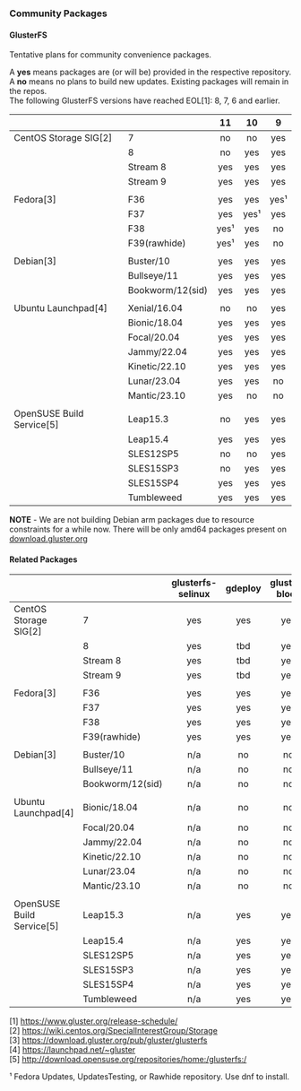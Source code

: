 ### Community Packages

#### GlusterFS

Tentative plans for community convenience packages.

A **yes** means packages are (or will be) provided in the respective repository.  
A **no** means no plans to build new updates. Existing packages will remain in the repos.  
The following GlusterFS versions have reached EOL[1]: 8, 7, 6 and earlier.

|                           |                  |  11  |  10  |  9   |
| ------------------------- | ---------------- | :--: | :--: | :--: |
| CentOS Storage SIG[2]     | 7                |  no  |  no  | yes  |
|                           | 8                |  no  | yes  | yes  |
|                           | Stream 8         | yes  | yes  | yes  |
|                           | Stream 9         | yes  | yes  | yes  |
|                           |                  |      |      |      |
| Fedora[3]                 | F36              | yes  | yes  | yes¹ |
|                           | F37              | yes  | yes¹ | yes  |
|                           | F38              | yes¹ | yes  |  no  |
|                           | F39(rawhide)     | yes¹ | yes  |  no  |
|                           |                  |      |      |      |
| Debian[3]                 | Buster/10        | yes  | yes  | yes  |
|                           | Bullseye/11      | yes  | yes  | yes  |
|                           | Bookworm/12(sid) | yes  | yes  | yes  |
|                           |                  |      |      |
| Ubuntu Launchpad[4]       | Xenial/16.04     |  no  |  no  | yes  |
|                           | Bionic/18.04     | yes  | yes  | yes  |
|                           | Focal/20.04      | yes  | yes  | yes  |
|                           | Jammy/22.04      | yes  | yes  | yes  |
|                           | Kinetic/22.10    | yes  | yes  | yes  |
|                           | Lunar/23.04      | yes  | yes  | no   |
|                           | Mantic/23.10     | yes  | no   | no   |
|                           |                  |      |      |      |
| OpenSUSE Build Service[5] | Leap15.3         |  no  | yes  | yes  |
|                           | Leap15.4         | yes  | yes  | yes  |
|                           | SLES12SP5        |  no  | no  | yes  |
|                           | SLES15SP3        |  no  | yes  | yes  |
|                           | SLES15SP4        | yes  | yes  | yes  |
|                           | Tumbleweed       | yes  | yes  | yes  |

**NOTE** - We are not building Debian arm packages due to resource constraints for a while now. There will be only amd64 packages present on [download.gluster.org](https://download.gluster.org/pub/gluster/glusterfs/LATEST/)

#### Related Packages

|                           |                  | glusterfs-selinux | gdeploy | gluster-block | glusterfs-coreutils | nfs-ganesha | Samba |
| ------------------------- | ---------------- | :---------------: | :-----: | :-----------: | :-----------------: | :---------: | :---: |
| CentOS Storage SIG[2]     | 7                |        yes        |   yes   |      yes      |         yes         |     yes     |  yes  |
|                           | 8                |        yes        |   tbd   |      yes      |         yes         |     yes     |  yes  |
|                           | Stream 8         |        yes        |   tbd   |      yes      |         yes         |     yes     |  yes  |
|                           | Stream 9         |        yes        |   tbd   |      yes      |         yes         |     yes     |  yes  |
|                           |                  |                   |         |               |                     |             |       |
| Fedora[3]                 | F36              |        yes        |   yes   |      yes      |         yes         |     yes     |   ?   |
|                           | F37              |        yes        |   yes   |      yes      |         yes         |     yes     |   ?   |
|                           | F38              |        yes        |   yes   |      yes      |         yes         |     yes     |   ?   |
|                           | F39(rawhide)     |        yes        |   yes   |      yes      |         yes         |     yes     |   ?   |
|                           |                  |                   |         |               |                     |             |       |
| Debian[3]                 | Buster/10        |        n/a        |   no    |      no       |         yes         |     yes     |   ?   |
|                           | Bullseye/11      |        n/a        |   no    |      no       |         yes         |     yes     |   ?   |
|                           | Bookworm/12(sid) |        n/a        |   no    |      no       |         yes         |     yes     |   ?   |
|                           |                  |                   |         |               |                     |             |       |
| Ubuntu Launchpad[4]       | Bionic/18.04     |        n/a        |   no    |      no       |         yes         |     yes     |   ?   |
|                           | Focal/20.04      |        n/a        |   no    |      no       |         yes         |     yes     |   ?   |
|                           | Jammy/22.04      |        n/a        |   no    |      no       |         yes         |     yes     |   ?   |
|                           | Kinetic/22.10    |        n/a        |   no    |      no       |         yes         |     yes     |   ?   |
|                           | Lunar/23.04      |        n/a        |   no    |      no       |         yes         |     yes     |   ?   |
|                           | Mantic/23.10     |        n/a        |   no    |      no       |         yes         |     yes     |   ?   |
|                           |                  |                   |         |               |                     |             |       |
| OpenSUSE Build Service[5] | Leap15.3         |        n/a        |   yes   |      yes      |         yes         |     yes     |   ?   |
|                           | Leap15.4         |        n/a        |   yes   |      yes      |         yes         |     yes     |   ?   |
|                           | SLES12SP5        |        n/a        |   yes   |      yes      |         yes         |     yes     |   ?   |
|                           | SLES15SP3        |        n/a        |   yes   |      yes      |         yes         |     yes     |   ?   |
|                           | SLES15SP4        |        n/a        |   yes   |      yes      |         yes         |     yes     |   ?   |
|                           | Tumbleweed       |        n/a        |   yes   |      yes      |         yes         |     yes     |   ?   |

[1] <https://www.gluster.org/release-schedule/>  
[2] <https://wiki.centos.org/SpecialInterestGroup/Storage>  
[3] <https://download.gluster.org/pub/gluster/glusterfs>  
[4] <https://launchpad.net/~gluster>  
[5] <http://download.opensuse.org/repositories/home:/glusterfs:/>

¹ Fedora Updates, UpdatesTesting, or Rawhide repository. Use dnf to install.
